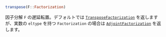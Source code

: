 ```julia
transpose(F::Factorization)
```

因子分解 `F` の遅延転置。デフォルトでは [`TransposeFactorization`](@ref) を返しますが、実数の `eltype` を持つ `Factorization` の場合は [`AdjointFactorization`](@ref) を返します。
